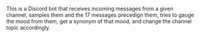 This is a Discord bot that receives incoming messages from a given channel, samples them and the 17 messages precedign them, tries to gauge the mood from them, get a synonym of that mood, and change the channel topic accordingly.